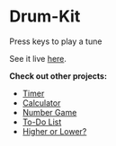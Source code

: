 # Drum-Kit
 Press keys to play a tune

See it live [here](https://sophie-tsai.github.io/Drum-Kit/).

**Check out other projects:**
- [Timer](https://sophie-tsai.github.io/Timer/)
- [Calculator](https://sophie-tsai.github.io/Calculator/)
- [Number Game](https://sophie-tsai.github.io/Number-Game/)
- [To-Do List](https://sophie-tsai.github.io/To-Do-List/)
- [Higher or Lower?](https://sophie-tsai.github.io/Higher-Lower/)
